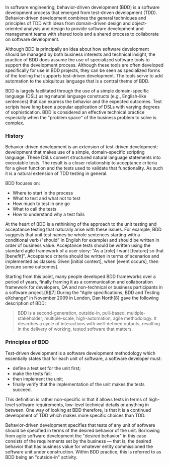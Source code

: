 In software engineering, behavior-driven development (BDD) is a software development process that emerged from test-driven development (TDD). Behavior-driven development combines the general techniques and principles of TDD with ideas from domain-driven design and object-oriented analysis and design to provide software development and management teams with shared tools and a shared process to collaborate on software development.

Although BDD is principally an idea about how software development should be managed by both business interests and technical insight, the practice of BDD does assume the use of specialized software tools to support the development process. Although these tools are often developed specifically for use in BDD projects, they can be seen as specialized forms of the tooling that supports test-driven development. The tools serve to add automation to the ubiquitous language that is a central theme of BDD.

BDD is largely facilitated through the use of a simple domain-specific language (DSL) using natural language constructs (e.g., English-like sentences) that can express the behavior and the expected outcomes. Test scripts have long been a popular application of DSLs with varying degrees of sophistication. BDD is considered an effective technical practice especially when the "problem space" of the business problem to solve is complex.

### History

Behavior-driven development is an extension of test-driven development: development that makes use of a simple, domain-specific scripting language. These DSLs convert structured natural language statements into executable tests. The result is a closer relationship to acceptance criteria for a given function and the tests used to validate that functionality. As such it is a natural extension of TDD testing in general.  

BDD focuses on:

* Where to start in the process
* What to test and what not to test
* How much to test in one go
* What to call the tests
* How to understand why a test fails

At the heart of BDD is a rethinking of the approach to the unit testing and acceptance testing that naturally arise with these issues. For example, BDD suggests that unit test names be whole sentences starting with a conditional verb ("should" in English for example) and should be written in order of business value. Acceptance tests should be written using the standard agile framework of a user story: "As a [role] I want [feature] so that [benefit]". Acceptance criteria should be written in terms of scenarios and implemented as classes: Given [initial context], when [event occurs], then [ensure some outcomes].

Starting from this point, many people developed BDD frameworks over a period of years, finally framing it as a communication and collaboration framework for developers, QA and non-technical or business participants in a software project.[6][7] During the "Agile specifications, BDD and Testing eXchange" in November 2009 in London, Dan North[8] gave the following description of BDD:

>   BDD is a second-generation, outside-in, pull-based, multiple-stakeholder, multiple-scale, high-automation, agile methodology. It describes a cycle of interactions with well-defined outputs, resulting in the delivery of working, tested software that matters.

### Principles of BDD

Test-driven development is a software development methodology which essentially states that for each unit of software, a software developer must:

* define a test set for the unit first;
* make the tests fail;
* then implement the unit;
* finally verify that the implementation of the unit makes the tests succeed.

This definition is rather non-specific in that it allows tests in terms of high-level software requirements, low-level technical details or anything in between. One way of looking at BDD therefore, is that it is a continued development of TDD which makes more specific choices than TDD.

Behavior-driven development specifies that tests of any unit of software should be specified in terms of the desired behavior of the unit. Borrowing from agile software development the "desired behavior" in this case consists of the requirements set by the business — that is, the desired behavior that has business value for whatever entity commissioned the software unit under construction. Within BDD practice, this is referred to as BDD being an "outside-in" activity.

